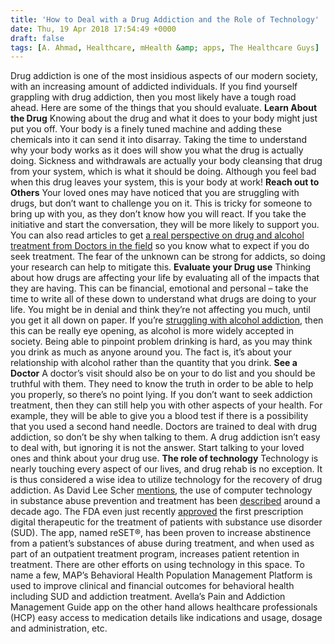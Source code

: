 ```yaml
---
title: 'How to Deal with a Drug Addiction and the Role of Technology'
date: Thu, 19 Apr 2018 17:54:49 +0000
draft: false
tags: [A. Ahmad, Healthcare, mHealth &amp; apps, The Healthcare Guys]
---
```


Drug addiction is one of the most insidious aspects of our modern society, with an increasing amount of addicted individuals. If you find yourself grappling with drug addiction, then you most likely have a tough road ahead. Here are some of the things that you should evaluate. **Learn About the Drug** Knowing about the drug and what it does to your body might just put you off. Your body is a finely tuned machine and adding these chemicals into it can send it into disarray. Taking the time to understand why your body works as it does will show you what the drug is actually doing. Sickness and withdrawals are actually your body cleansing that drug from your system, which is what it should be doing. Although you feel bad when this drug leaves your system, this is your body at work! **Reach out to Others** Your loved ones may have noticed that you are struggling with drugs, but don’t want to challenge you on it. This is tricky for someone to bring up with you, as they don’t know how you will react. If you take the initiative and start the conversation, they will be more likely to support you. You can also read articles to get [a real perspective on drug and alcohol treatment from Doctors in the field](https://evolutionstreatment.com/blog/) so you know what to expect if you do seek treatment. The fear of the unknown can be strong for addicts, so doing your research can help to mitigate this. **Evaluate your Drug use** Thinking about how drugs are affecting your life by evaluating all of the impacts that they are having. This can be financial, emotional and personal – take the time to write all of these down to understand what drugs are doing to your life. You might be in denial and think they’re not affecting you much, until you get it all down on paper. If you’re [struggling with alcohol addiction](https://www.niaaa.nih.gov/alcohol-health/overview-alcohol-consumption/alcohol-use-disorders), then this can be really eye opening, as alcohol is more widely accepted in society. Being able to pinpoint problem drinking is hard, as you may think you drink as much as anyone around you. The fact is, it’s about your relationship with alcohol rather than the quantity that you drink. **See a Doctor** A doctor’s visit should also be on your to do list and you should be truthful with them. They need to know the truth in order to be able to help you properly, so there’s no point lying. If you don’t want to seek addiction treatment, then they can still help you with other aspects of your health. For example, they will be able to give you a blood test if there is a possibility that you used a second hand needle. Doctors are trained to deal with drug addiction, so don’t be shy when talking to them. A drug addiction isn’t easy to deal with, but ignoring it is not the answer. Start talking to your loved ones and think about your drug use. **The role of technology** Technology is nearly touching every aspect of our lives, and drug rehab is no exception. It is thus considered a wise idea to utilize technology for the recovery of drug addiction. As David Lee Scher [mentions](https://davidleescher.wordpress.com/2017/01/19/opioid-drug-addiction-how-digital-health-technologies-can-help/), the use of computer technology in substance abuse prevention and treatment has been [described](https://www.ncbi.nlm.nih.gov/pubmed/18605650) around a decade ago. The FDA even just recently [approved](http://fortune.com/2017/09/14/fda-alcohol-marijuana-cocaine-mobile-app/) the first prescription digital therapeutic for the treatment of patients with substance use disorder (SUD). The app, named reSET®, has been proven to increase abstinence from a patient’s substances of abuse during treatment, and when used as part of an outpatient treatment program, increases patient retention in treatment. There are other efforts on using technology in this space. To name a few, MAP’s Behavioral Health Population Management Platform is used to improve clinical and financial outcomes for behavioral health including SUD and addiction treatment. Avella’s Pain and Addiction Management Guide app on the other hand allows healthcare professionals (HCP) easy access to medication details like indications and usage, dosage and administration, etc.